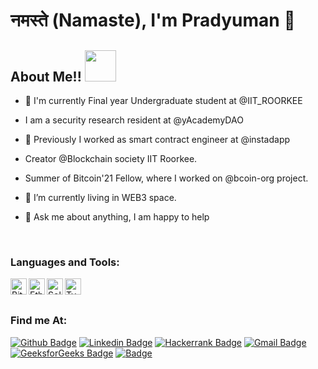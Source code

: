 # नमस्ते (Namaste), I'm Pradyuman 👋

<!--  ## Who am I?
 ```python
 class WhoAmI:
 	user = 'Pradyuman Verma'
		current_edu = "Undergraduate at IIT ROORKEE"
		PGP_Key = '89C1 AACA 8780 D88F 6B62  3BF6 03CE E908 7D1D 5E4C'
		hobbies = [
				'Being up all Night chasing that ONE BUG...',
				'no can dosville babydoll'
			]
		
 ``` -->
## About Me!! <img src="https://media.giphy.com/media/VgCDAzcKvsR6OM0uWg/giphy.gif" width="50">

- 🏫 I'm currently Final year Undergraduate student at @IIT_ROORKEE

- I am a security research resident at @yAcademyDAO

- 🔭 Previously I worked as smart contract engineer at @instadapp

- Creator @Blockchain society IIT Roorkee.

- Summer of Bitcoin'21 Fellow, where I worked on @bcoin-org project.

<!--
-😐 I have a love/hate relationship with Programming
-->
- 🌱 I’m currently living in WEB3 space.

- 💬 Ask me about anything, I am happy to help

<!-- -😄 Pronouns: Coder, Leader and Kind Hearted 
-💡 I do participate in Hackathons

-<img src="https://media.giphy.com/media/WUlplcMpOCEmTGBtBW/giphy.gif" width="30"> My buddies include Data Structures and Algorithms
-🎉 Fun-Fact: I ❤️ Photography and watch a lot Sci-Fi Movies🎬
-->
<br />

### Languages and Tools:
<img align="left" alt="Bitcoin" width="26px" src="https://upload.wikimedia.org/wikipedia/commons/4/46/Bitcoin.svg" />
<img align="left" alt="Ethereum" width="26px" src="https://upload.wikimedia.org/wikipedia/commons/6/6f/Ethereum-icon-purple.svg" />
<img align="left" alt="Solidity" width="26px" src="https://upload.wikimedia.org/wikipedia/commons/9/98/Solidity_logo.svg" />
<img align="left" alt="Typescript" width="26px" src="https://upload.wikimedia.org/wikipedia/commons/4/4c/Typescript_logo_2020.svg" />
<!-- <img align="left" alt="JavaScript" width="26px" src="https://raw.githubusercontent.com/github/explore/80688e429a7d4ef2fca1e82350fe8e3517d3494d/topics/javascript/javascript.png" />
<img align="left" alt="Node.js" width="26px" src="https://raw.githubusercontent.com/github/explore/80688e429a7d4ef2fca1e82350fe8e3517d3494d/topics/nodejs/nodejs.png" />
<img align="left" alt="MongoDB" width="26px" src="https://raw.githubusercontent.com/github/explore/80688e429a7d4ef2fca1e82350fe8e3517d3494d/topics/mongodb/mongodb.png" />
<img align="left" alt="cpp" src = 'https://github.com/MarikIshtar007/MarikIshtar007/blob/master/images/cpp.svg' width="26px"/> 
<img align="left" alt="python2" src = 'https://github.com/MarikIshtar007/MarikIshtar007/blob/master/images/python2.png' width="26px"/>
<img align="left" alt="Git" width="26px" src="https://raw.githubusercontent.com/github/explore/80688e429a7d4ef2fca1e82350fe8e3517d3494d/topics/git/git.png" />
<img align="left" alt="GitHub" width="26px" src="https://raw.githubusercontent.com/github/explore/78df643247d429f6cc873026c0622819ad797942/topics/github/github.png" />
<img align="left" alt="Terminal" width="26px" src="https://raw.githubusercontent.com/github/explore/80688e429a7d4ef2fca1e82350fe8e3517d3494d/topics/terminal/terminal.png" />
<img align="left" alt="Visual Studio Code" width="26px" src="https://raw.githubusercontent.com/github/explore/80688e429a7d4ef2fca1e82350fe8e3517d3494d/topics/visual-studio-code/visual-studio-code.png" /> -->
<br />
<br />

<!-- ### Quick stats about me:
[![Pradyuman's GitHub stats](https://github-readme-stats.vercel.app/api?username=pradyuman-verma&count_private=true&show_icons=true&theme=dark&include_all_commits=true)](https://github.com/anuraghazra/github-readme-stats)

[![Top Langs](https://github-readme-stats.vercel.app/api/top-langs/?username=pradyuman-verma&langs_count=10&layout=compact&theme=dark)](https://github.com/anuraghazra/github-readme-stats) -->

<!-- 
| Top Languages |
| --- |
| ![my's top languages](https://github-readme-stats.vercel.app/api/top-langs/?username=pradyuman-verma&show_icons=true&title_color=f6c32c&icon_color=f6c32c&text_color=9f9f9f&bg_color=151515&count_private=true&layout=compact) | -->

<!-- <img src="https://komarev.com/ghpvc/?username=pradyuman-verma&label=Profile%20views&color=0e75b6&style=flat" alt="pradyuman-verma" /> -->

### Find me At:
[![Github Badge](http://img.shields.io/badge/-Github-black?style=flat-square&logo=github&link=https://github.com/pradyuman-verma/)](https://github.com/pradyuman-verma/) 
[![Linkedin Badge](https://img.shields.io/badge/-LinkedIn-blue?style=flat-square&logo=Linkedin&logoColor=white&link=https://www.linkedin.com/in/pradyuman-verma/)](https://www.linkedin.com/in/pradyuman-verma/)
[![Hackerrank Badge](https://img.shields.io/badge/-Hackerrank-2EC866?style=flat-square&logo=HackerRank&logoColor=white&link=https://www.hackerrank.com/pradyumnverma27)](https://www.hackerrank.com/pradyumnverma27)
[![Gmail Badge](https://img.shields.io/badge/-Gmail-d14836?style=flat-square&logo=Gmail&logoColor=white&link=mailto:pradyumnverma27@gmail.com)](mailto:pradyumnverma27@gmail.com)
[![GeeksforGeeks Badge](https://img.shields.io/badge/-GeeksforGeeks-0F9D58?style=flat-square&logo=GeeksforGeeks&logoColor=white&link=https://auth.geeksforgeeks.org/user/pradyf/)](https://auth.geeksforgeeks.org/user/pradyf/)
[![Badge](https://cp-logo.vercel.app/codeforces/pradyuman)](https://codeforces.com/profile/Pradyuman)
